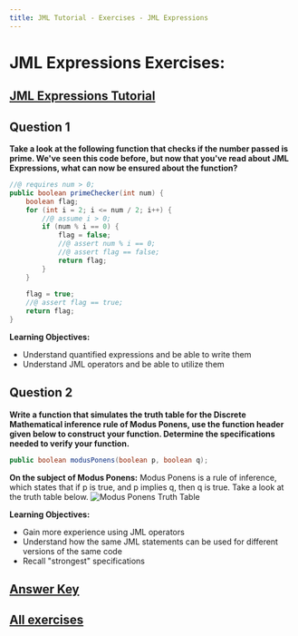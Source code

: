 ```yaml
---
title: JML Tutorial - Exercises - JML Expressions
---
```

# JML Expressions Exercises:
## [JML Expressions Tutorial](https://www.openjml.org/tutorial/Expressions)

## **Question 1**
**Take a look at the following function that checks if the number passed is prime. We've seen this code before, but now that you've read about JML Expressions, what can now be ensured about the function?**
```Java
//@ requires num > 0;
public boolean primeChecker(int num) {
	boolean flag;
	for (int i = 2; i <= num / 2; i++) {
		//@ assume i > 0;
		if (num % i == 0) {
			flag = false; 
			//@ assert num % i == 0;
			//@ assert flag == false;
			return flag;
		}
	}
		
	flag = true;
	//@ assert flag == true;
	return flag;
}
```
**Learning Objectives:**
+ Understand quantified expressions and be able to write them
+ Understand JML operators and be able to utilize them
 
## **Question 2**
**Write a function that simulates the truth table for the Discrete Mathematical inference rule of Modus Ponens, use the function header given below to construct your function. Determine the specifications needed to verify your function.**
```Java
public boolean modusPonens(boolean p, boolean q);
```
**On the subject of Modus Ponens:**
Modus Ponens is a rule of inference, which states that if p is true, and p implies q, then q is true. Take a look at the truth table below. 
![Modus Ponens Truth Table](https://www.google.com/url?sa=i&url=https%3A%2F%2Fwww.quora.com%2FIs-Modus-Ponens-invalid&psig=AOvVaw27iAOGt0mZ8Pgp9V_YfYvr&ust=1651362963140000&source=images&cd=vfe&ved=0CAwQjRxqFwoTCNCBhMy8uvcCFQAAAAAdAAAAABAD)

**Learning Objectives:**
+ Gain more experience using JML operators
+ Understand how the same JML statements can be used for different versions of the same code
+ Recall "strongest" specifications

## **[Answer Key](JmlExprExKey.md)**
## **[All exercises](https://www.openjml.org/tutorial/exercises/exercises)**